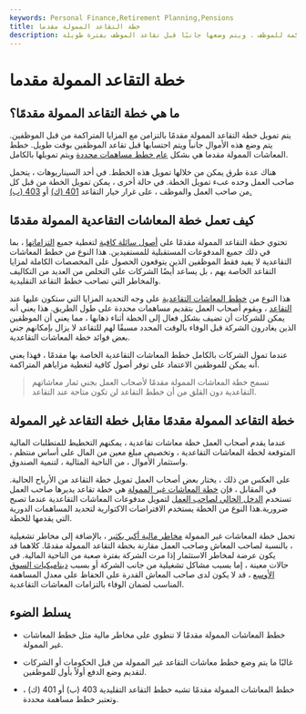 ```yaml
---
keywords: Personal Finance,Retirement Planning,Pensions
title: خطة التقاعد الممولة مقدما
description: يتم تمويل خطة المعاشات التقاعدية الممولة مقدمًا بالتزامن مع المزايا المتراكمة للموظف ، ويتم وضعها جانبًا قبل تقاعد الموظف بفترة طويلة.
---
```


# خطة التقاعد الممولة مقدما
## ما هي خطة التقاعد الممولة مقدمًا؟

يتم تمويل خطة التقاعد الممولة مقدمًا بالتزامن مع المزايا المتراكمة من قبل الموظفين. يتم وضع هذه الأموال جانباً ويتم احتسابها قبل تقاعد الموظفين بوقت طويل. خطط المعاشات الممولة مقدما هي بشكل [عام خطط مساهمات محددة](/definedcontributionplan) ويتم تمويلها بالكامل.

هناك عدة طرق يمكن من خلالها تمويل هذه الخطط. في أحد السيناريوهات ، يتحمل صاحب العمل وحده عبء تمويل الخطة. في حالة أخرى ، يمكن تمويل الخطة من قبل كل من صاحب العمل والموظف ، على غرار خيار التقاعد [401 (ك)](/401kplan) أو [403 (ب).](/403bplan)

## كيف تعمل خطة المعاشات التقاعدية الممولة مقدمًا

تحتوي خطة التقاعد الممولة مقدمًا على [أصول سائلة كافية](/liquidasset) لتغطية جميع [التزاماتها](/liability) ، بما في ذلك جميع المدفوعات المستقبلية للمستفيدين. هذا النوع من خطط المعاشات التقاعدية لا يفيد فقط الموظفين الذين يتوقعون الحصول على المخصصات الكاملة لمزايا التقاعد الخاصة بهم ، بل يساعد أيضًا الشركات على التخلص من العديد من التكاليف والمخاطر التي تصاحب خطط التقاعد التقليدية.

هذا النوع من [خطط المعاشات التقاعدية](/pensionplan) على وجه التحديد المزايا التي ستكون عليها عند [التقاعد](/retirement) ، ويقوم أصحاب العمل بتقديم مساهمات محددة على طول الطريق. هذا يعني أنه يمكن للشركات أن تضيف بشكل فعال إلى الخطة أثناء ذهابها ، مما يعني أن الموظفين الذين يغادرون الشركة قبل الوفاء بالوقت المحدد مسبقًا لهم للتقاعد لا يزال بإمكانهم جني بعض فوائد خطة المعاشات التقاعدية.

عندما تمول الشركات بالكامل خطط المعاشات التقاعدية الخاصة بها مقدمًا ، فهذا يعني أنه يمكن للموظفين الاعتماد على توفر أصول كافية لتغطية مزاياهم المتراكمة.

> تسمح خطة المعاشات الممولة مقدمًا لأصحاب العمل بجني ثمار معاشاتهم التقاعدية دون القلق من أن خطط التقاعد لن تكون متاحة عند التقاعد.

>

## خطة التقاعد الممولة مقدمًا مقابل خطة التقاعد غير الممولة

عندما يقدم أصحاب العمل خطة معاشات تقاعدية ، يمكنهم التخطيط للمتطلبات المالية المتوقعة لخطة المعاشات التقاعدية ، وتخصيص مبلغ معين من المال على أساس منتظم ، واستثمار الأموال ، من الناحية المثالية ، لتنمية الصندوق.

على العكس من ذلك ، يختار بعض أصحاب العمل تمويل خطة التقاعد من الأرباح الحالية. في المقابل ، فإن [خطة المعاشات غير الممولة](/unfunded-pension-plan) هي خطة تقاعد يديرها صاحب العمل تستخدم [الدخل الحالي لصاحب العمل](/currentincome) لتمويل مدفوعات المعاشات التقاعدية عندما تصبح ضرورية.هذا النوع من الخطة يستخدم الافتراضات الاكتوارية لتحديد المساهمات الدورية التي يقدمها للخطة.

تحمل خطة المعاشات غير الممولة [مخاطر مالية أكبر بكثير](/financialrisk) ، بالإضافة إلى مخاطر تشغيلية ، بالنسبة لصاحب المعاش وصاحب العمل مقارنة بخطة التقاعد الممولة مقدمًا. كلاهما قد يكون عرضة لمخاطر الاستثمار إذا مرت الشركة بفترة صعبة من الناحية المالية. في حالات معينة ، إما بسبب مشاكل تشغيلية من جانب الشركة أو بسبب [ديناميكيات السوق الأوسع](/market-dynamics) ، قد لا يكون لدى صاحب المعاش القدرة على الحفاظ على معدل المساهمة المناسب لضمان الوفاء بالتزامات المعاشات التقاعدية.

## يسلط الضوء

- خطط المعاشات الممولة مقدمًا لا تنطوي على مخاطر مالية مثل خطط المعاشات غير الممولة.

- غالبًا ما يتم وضع خطط معاشات التقاعد غير الممولة من قبل الحكومات أو الشركات لتقديم وضع الدفع أولاً بأول للموظفين.

- خطط المعاشات الممولة مقدمًا تشبه خطط التقاعد التقليدية 403 (ب) أو 401 (ك) ، وتعتبر خطط مساهمة محددة.

